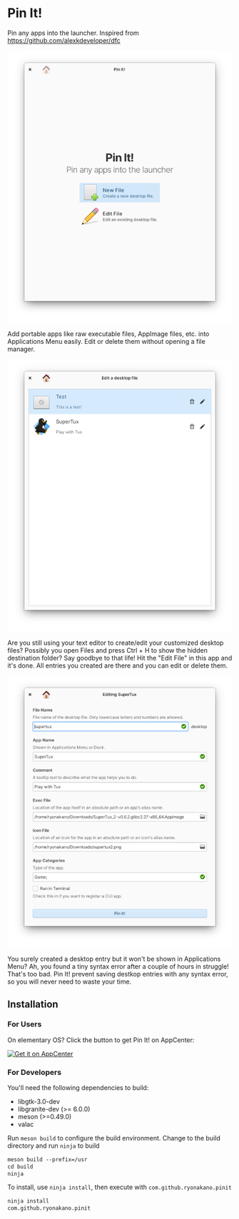 # Pin It!
Pin any apps into the launcher. Inspired from https://github.com/alexkdeveloper/dfc

![Welcome View](data/screenshot-welcome-view.png)

Add portable apps like raw executable files, AppImage files, etc. into Applications Menu easily. Edit or delete them without opening a file manager.

![Files View](data/screenshot-files-view.png)

Are you still using your text editor to create/edit your customized desktop files? Possibly you open Files and press Ctrl + H to show the hidden destination folder? Say goodbye to that life! Hit the "Edit File" in this app and it's done. All entries you created are there and you can edit or delete them.

![Edit View](data/screenshot-edit-view.png)

You surely created a desktop entry but it won't be shown in Applications Menu? Ah, you found a tiny syntax error after a couple of hours in struggle! That's too bad. Pin It! prevent saving destkop entries with any syntax error, so you will never need to waste your time.

## Installation
### For Users
On elementary OS? Click the button to get Pin It! on AppCenter:

[![Get it on AppCenter](https://appcenter.elementary.io/badge.svg)](https://appcenter.elementary.io/com.github.ryonakano.pinit)

### For Developers
You'll need the following dependencies to build:

* libgtk-3.0-dev
* libgranite-dev (>= 6.0.0)
* meson (>=0.49.0)
* valac

Run `meson build` to configure the build environment. Change to the build directory and run `ninja` to build

    meson build --prefix=/usr
    cd build
    ninja

To install, use `ninja install`, then execute with `com.github.ryonakano.pinit`

    ninja install
    com.github.ryonakano.pinit
